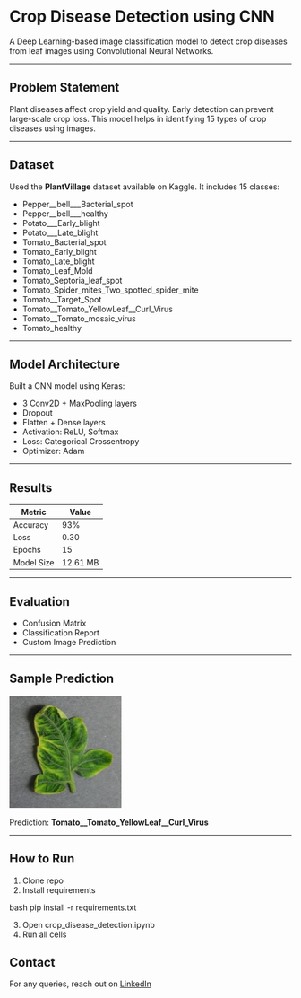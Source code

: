 #  Crop Disease Detection using CNN

A Deep Learning-based image classification model to detect crop diseases from leaf images using Convolutional Neural Networks.

---

## Problem Statement
Plant diseases affect crop yield and quality. Early detection can prevent large-scale crop loss. This model helps in identifying 15 types of crop diseases using images.

---

## Dataset
Used the **PlantVillage** dataset available on Kaggle. It includes 15 classes:
- Pepper__bell___Bacterial_spot
- Pepper__bell___healthy
- Potato___Early_blight
- Potato___Late_blight
- Tomato_Bacterial_spot
- Tomato_Early_blight
- Tomato_Late_blight
- Tomato_Leaf_Mold
- Tomato_Septoria_leaf_spot
- Tomato_Spider_mites_Two_spotted_spider_mite
- Tomato__Target_Spot
- Tomato__Tomato_YellowLeaf__Curl_Virus
- Tomato__Tomato_mosaic_virus
- Tomato_healthy

---

##  Model Architecture
Built a CNN model using Keras:
- 3 Conv2D + MaxPooling layers
- Dropout
- Flatten + Dense layers
- Activation: ReLU, Softmax
- Loss: Categorical Crossentropy
- Optimizer: Adam

---

## Results

| Metric        | Value     |
|---------------|-----------|
| Accuracy      | 93%       |
| Loss          | 0.30      |
| Epochs        | 15        |
| Model Size    | 12.61 MB  |

---

## Evaluation
- Confusion Matrix
- Classification Report
- Custom Image Prediction

---

## Sample Prediction

<img src="https://raw.githubusercontent.com/shailylitoriya/Crop_disease_detection/main/test_Image.jpg" width="200"/>

Prediction: **Tomato__Tomato_YellowLeaf__Curl_Virus**

---

##  How to Run

1. Clone repo
2. Install requirements

bash
pip install -r requirements.txt

3. Open crop_disease_detection.ipynb
4. Run all cells

## Contact
For any queries, reach out on [LinkedIn](www.linkedin.com/in/shailylitoriya)

